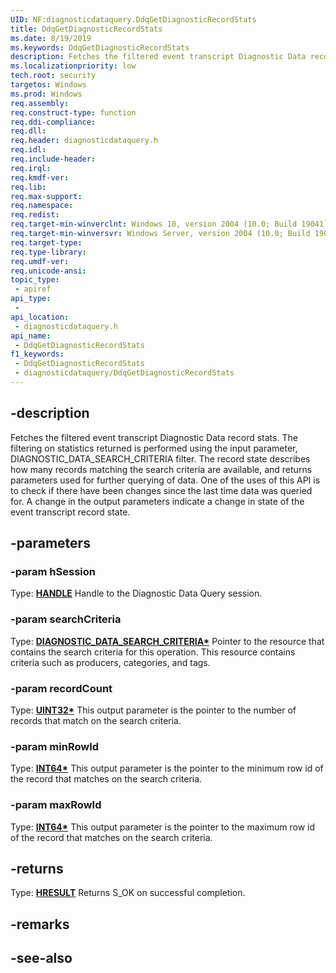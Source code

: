 ```yaml
---
UID: NF:diagnosticdataquery.DdqGetDiagnosticRecordStats
title: DdqGetDiagnosticRecordStats
ms.date: 8/19/2019
ms.keywords: DdqGetDiagnosticRecordStats
description: Fetches the filtered event transcript Diagnostic Data record stats. The filtering on statistics returned is performed using the input parameter, DIAGNOSTIC_DATA_SEARCH_CRITERIA filter. The record state describes how many records matching the search criteria are available, and returns parameters used for further querying of data. One of the uses of this API is to check if there have been changes since the last time data was queried for. A change in the output parameters indicate a change in state of the event transcript record state.
ms.localizationpriority: low
tech.root: security
targetos: Windows
ms.prod: Windows
req.assembly: 
req.construct-type: function
req.ddi-compliance: 
req.dll: 
req.header: diagnosticdataquery.h
req.idl: 
req.include-header: 
req.irql: 
req.kmdf-ver: 
req.lib: 
req.max-support: 
req.namespace: 
req.redist: 
req.target-min-winverclnt: Windows 10, version 2004 (10.0; Build 19041)
req.target-min-winversvr: Windows Server, version 2004 (10.0; Build 19041)
req.target-type: 
req.type-library: 
req.umdf-ver: 
req.unicode-ansi: 
topic_type:
 - apiref
api_type:
 - 
api_location:
 - diagnosticdataquery.h
api_name:
 - DdqGetDiagnosticRecordStats
f1_keywords:
 - DdqGetDiagnosticRecordStats
 - diagnosticdataquery/DdqGetDiagnosticRecordStats
---
```


## -description

Fetches the filtered event transcript Diagnostic Data record stats. The filtering on statistics returned is performed using the input parameter, DIAGNOSTIC_DATA_SEARCH_CRITERIA filter. The record state describes how many records matching the search criteria are available, and returns parameters used for further querying of data. One of the uses of this API is to check if there have been changes since the last time data was queried for. A change in the output parameters indicate a change in state of the event transcript record state.

## -parameters

### -param hSession

Type: **[HANDLE](/windows/desktop/winprog/windows-data-types)**
Handle to the Diagnostic Data Query session.

### -param searchCriteria

Type: **[DIAGNOSTIC_DATA_SEARCH_CRITERIA\*](/windows/win32/api/diagnosticdataquery/ns-diagnosticdataquerytypes-diagnostic_data_search_criteria)**
Pointer to the resource that contains the search criteria for this operation. This resource contains criteria such as producers, categories, and tags.

### -param recordCount

Type: **[UINT32\*](/windows/desktop/winprog/windows-data-types)**
This output parameter is the pointer to the number of records that match on the search criteria.

### -param minRowId

Type: **[INT64\*](/windows/desktop/winprog/windows-data-types)**
This output parameter is the pointer to the minimum row id of the record that matches on the search criteria.

### -param maxRowId

Type: **[INT64\*](/windows/desktop/winprog/windows-data-types)**
This output parameter is the pointer to the maximum row id of the record that matches on the search criteria.

## -returns

Type: **[HRESULT](/windows/desktop/com/structure-of-com-error-codes)**
Returns S_OK on successful completion.

## -remarks

## -see-also

